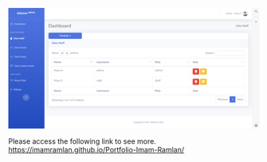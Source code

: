 ![alt text](https://github.com/ImamRamlan/rekam_medis/blob/main/rekam_medis.png?raw=true)

Please access the following link to see more.
https://imamramlan.github.io/Portfolio-Imam-Ramlan/

